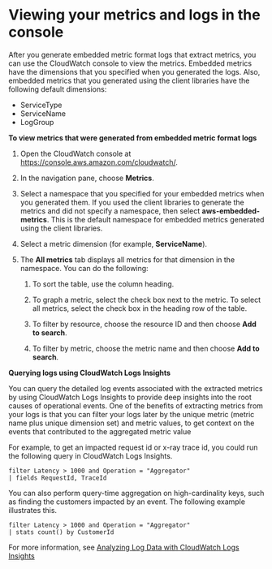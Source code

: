 # Viewing your metrics and logs in the console<a name="CloudWatch_Embedded_Metric_Format_View"></a>

After you generate embedded metric format logs that extract metrics, you can use the CloudWatch console to view the metrics\. Embedded metrics have the dimensions that you specified when you generated the logs\. Also, embedded metrics that you generated using the client libraries have the following default dimensions:
+ ServiceType 
+ ServiceName
+ LogGroup

**To view metrics that were generated from embedded metric format logs**

1. Open the CloudWatch console at [https://console\.aws\.amazon\.com/cloudwatch/](https://console.aws.amazon.com/cloudwatch/)\.

1. In the navigation pane, choose **Metrics**\.

1. Select a namespace that you specified for your embedded metrics when you generated them\. If you used the client libraries to generate the metrics and did not specify a namespace, then select **aws\-embedded\-metrics**\. This is the default namespace for embedded metrics generated using the client libraries\.

1. Select a metric dimension \(for example, **ServiceName**\)\.

1. The **All metrics** tab displays all metrics for that dimension in the namespace\. You can do the following:

   1. To sort the table, use the column heading\.

   1. To graph a metric, select the check box next to the metric\. To select all metrics, select the check box in the heading row of the table\.

   1. To filter by resource, choose the resource ID and then choose **Add to search**\.

   1. To filter by metric, choose the metric name and then choose **Add to search**\.

**Querying logs using CloudWatch Logs Insights**

You can query the detailed log events associated with the extracted metrics by using CloudWatch Logs Insights to provide deep insights into the root causes of operational events\. One of the benefits of extracting metrics from your logs is that you can filter your logs later by the unique metric \(metric name plus unique dimension set\) and metric values, to get context on the events that contributed to the aggregated metric value

For example, to get an impacted request id or x\-ray trace id, you could run the following query in CloudWatch Logs Insights\.

```
filter Latency > 1000 and Operation = "Aggregator"
| fields RequestId, TraceId
```

You can also perform query\-time aggregation on high\-cardinality keys, such as finding the customers impacted by an event\. The following example illustrates this\.

```
filter Latency > 1000 and Operation = "Aggregator"
| stats count() by CustomerId
```

For more information, see [Analyzing Log Data with CloudWatch Logs Insights](https://docs.aws.amazon.com/AmazonCloudWatch/latest/logs/AnalyzingLogData.html)